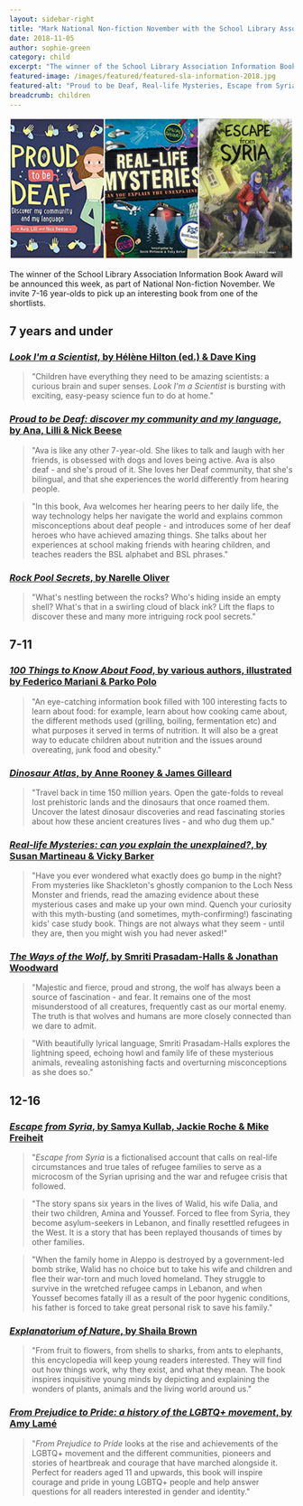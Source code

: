 ```yaml
---
layout: sidebar-right
title: "Mark National Non-fiction November with the School Library Association Information Book Award shortlists"
date: 2018-11-05
author: sophie-green
category: child
excerpt: "The winner of the School Library Association Information Book Award will be announced this week, as part of National Non-fiction November. We invite 7-16 year-olds to pick up an interesting book from one of the shortlists."
featured-image: /images/featured/featured-sla-information-2018.jpg
featured-alt: "Proud to be Deaf, Real-life Mysteries, Escape from Syria"
breadcrumb: children
---
```


![Proud to be Deaf, Real-life Mysteries, Escape from Syria](/images/featured/featured-sla-information-2018.jpg)

The winner of the School Library Association Information Book Award will be announced this week, as part of National Non-fiction November. We invite 7-16 year-olds to pick up an interesting book from one of the shortlists.

## 7 years and under

### [<cite>Look I'm a Scientist</cite>, by Hélène Hilton (ed.) & Dave King](https://suffolk.spydus.co.uk/cgi-bin/spydus.exe/ENQ/OPAC/BIBENQ?BRN=2154119)

> "Children have everything they need to be amazing scientists: a curious brain and super senses. <cite>Look I'm a Scientist</cite> is bursting with exciting, easy-peasy science fun to do at home."

### [<cite>Proud to be Deaf: discover my community and my language</cite>, by Ana, Lilli & Nick Beese](https://suffolk.spydus.co.uk/cgi-bin/spydus.exe/ENQ/OPAC/BIBENQ?BRN=2142928)

> "Ava is like any other 7-year-old. She likes to talk and laugh with her friends, is obsessed with dogs and loves being active. Ava is also deaf - and she's proud of it. She loves her Deaf community, that she's bilingual, and that she experiences the world differently from hearing people.

> "In this book, Ava welcomes her hearing peers to her daily life, the way technology helps her navigate the world and explains common misconceptions about deaf people - and introduces some of her deaf heroes who have achieved amazing things. She talks about her experiences at school making friends with hearing children, and teaches readers the BSL alphabet and BSL phrases."

### [<cite>Rock Pool Secrets</cite>, by Narelle Oliver](https://suffolk.spydus.co.uk/cgi-bin/spydus.exe/ENQ/OPAC/BIBENQ?BRN=2125613)

> "What's nestling between the rocks? Who's hiding inside an empty shell? What's that in a swirling cloud of black ink? Lift the flaps to discover these and many more intriguing rock pool secrets."

## 7-11

### [<cite>100 Things to Know About Food</cite>, by various authors, illustrated by Federico Mariani & Parko Polo](https://suffolk.spydus.co.uk/cgi-bin/spydus.exe/ENQ/OPAC/BIBENQ?BRN=2152272)

> "An eye-catching information book filled with 100 interesting facts to learn about food: for example, learn about how cooking came about, the different methods used (grilling, boiling, fermentation etc) and what purposes it served in terms of nutrition. It will also be a great way to educate children about nutrition and the issues around overeating, junk food and obesity."

### [<cite>Dinosaur Atlas</cite>, by Anne Rooney & James Gilleard](https://suffolk.spydus.co.uk/cgi-bin/spydus.exe/ENQ/OPAC/BIBENQ?BRN=2257686)

> "Travel back in time 150 million years. Open the gate-folds to reveal lost prehistoric lands and the dinosaurs that once roamed them. Uncover the latest dinosaur discoveries and read fascinating stories about how these ancient creatures lives - and who dug them up."

### [<cite>Real-life Mysteries: can you explain the unexplained?</cite>, by Susan Martineau & Vicky Barker](https://suffolk.spydus.co.uk/cgi-bin/spydus.exe/ENQ/OPAC/BIBENQ?BRN=2282546)

> "Have you ever wondered what exactly does go bump in the night? From mysteries like Shackleton's ghostly companion to the Loch Ness Monster and friends, read the amazing evidence about these mysterious cases and make up your own mind. Quench your curiosity with this myth-busting (and sometimes, myth-confirming!) fascinating kids' case study book. Things are not always what they seem - until they are, then you might wish you had never asked!"

### [<cite>The Ways of the Wolf</cite>, by Smriti Prasadam-Halls & Jonathan Woodward](https://suffolk.spydus.co.uk/cgi-bin/spydus.exe/ENQ/OPAC/BIBENQ?BRN=2256934)

> "Majestic and fierce, proud and strong, the wolf has always been a source of fascination - and fear. It remains one of the most misunderstood of all creatures, frequently cast as our mortal enemy. The truth is that wolves and humans are more closely connected than we dare to admit.

> "With beautifully lyrical language, Smriti Prasadam-Halls explores the lightning speed, echoing howl and family life of these mysterious animals, revealing astonishing facts and overturning misconceptions as she does so."

## 12-16

### [<cite>Escape from Syria</cite>, by Samya Kullab, Jackie Roche & Mike Freiheit](https://suffolk.spydus.co.uk/cgi-bin/spydus.exe/ENQ/OPAC/BIBENQ?BRN=2283395)

> "<cite>Escape from Syria</cite> is a fictionalised account that calls on real-life circumstances and true tales of refugee families to serve as a microcosm of the Syrian uprising and the war and refugee crisis that followed.

> "The story spans six years in the lives of Walid, his wife Dalia, and their two children, Amina and Youssef. Forced to flee from Syria, they become asylum-seekers in Lebanon, and finally resettled refugees in the West. It is a story that has been replayed thousands of times by other families.

> "When the family home in Aleppo is destroyed by a government-led bomb strike, Walid has no choice but to take his wife and children and flee their war-torn and much loved homeland. They struggle to survive in the wretched refugee camps in Lebanon, and when Youssef becomes fatally ill as a result of the poor hygenic conditions, his father is forced to take great personal risk to save his family."

### [<cite>Explanatorium of Nature</cite>, by Shaila Brown](https://suffolk.spydus.co.uk/cgi-bin/spydus.exe/ENQ/OPAC/BIBENQ?BRN=2186052)

> "From fruit to flowers, from shells to sharks, from ants to elephants, this encyclopedia will keep young readers interested. They will find out how things work, why they exist, and what they mean. The book inspires inquisitive young minds by depicting and explaining the wonders of plants, animals and the living world around us."

### [<cite>From Prejudice to Pride: a history of the LGBTQ+ movement</cite>, by Amy Lamé](https://suffolk.spydus.co.uk/cgi-bin/spydus.exe/ENQ/OPAC/BIBENQ?BRN=2158023)

> "<cite>From Prejudice to Pride</cite> looks at the rise and achievements of the LGBTQ+ movement and the different communities, pioneers and stories of heartbreak and courage that have marched alongside it. Perfect for readers aged 11 and upwards, this book will inspire courage and pride in young LGBTQ+ people and help answer questions for all readers interested in gender and identity."
